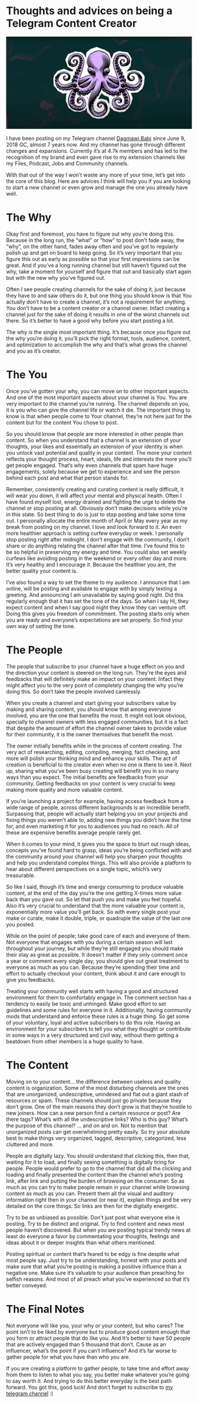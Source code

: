 # Thoughts and advices on being a Telegram Content Creator

![Octopus](../images/Thoughts%20and%20advices%20on%20being%20a%20Telegram%20Content%20Creator/Octopus.jpg)

I have been posting on my Telegram channel [Dagmawi Babi](https://t.me/dagmawi_babi) since June 9, 2018 GC, almost 7 years now. And my channel has gone through different changes and expansions. Currently it’s at 4.7k members and has led to the recognition of my brand and even gave rise to my extension channels like my Files, Podcast, Jobs and Community channels.

With that out of the way I won’t waste any more of your time, let’s get into the core of this blog. Here are advices I think will help you if you are looking to start a new channel or even grow and manage the one you already have well.

# The Why

Okay first and foremost, you have to figure out why you’re doing this. Because in the long run, the “what” or “how” to post don’t fade away, the “why”, on the other hand, fades away often and you’ve got to regularly polish up and get on board to keep going. So it’s very important that you figure this out as early as possible so that your first impressions can be great. And if you’ve a long running channel but still haven’t figured out the why, take a moment for yourself and figure that out and basically start again but with the new why you’ve figured out.

Often I see people creating channels for the sake of doing it, just because they have to and saw others do it, but one thing you should know is that You actually don’t have to create a channel, it’s not a requirement for anything. You don’t have to be a content creator or a channel owner. Infact creating a channel just for the sake of doing it results in one of the worst channels out there. So it’s better to have a good why before you start posting a lot.

The why is the single most important thing. It’s because once you figure out the why you’re doing it, you’ll pick the right format, tools, audience, content, and optimization to accomplish the why and that’s what grows the channel and you as it’s creator.

# The You

Once you’ve gotten your why, you can move on to other important aspects. And one of the most important aspects about your channel is You. You are very important to the channel you’re running. The channel depends on you, it is you who can give the channel life or watch it die. The important thing to know is that when people come to Your channel, they’re not here just for the content but for the content You chose to post.

So you should know that people are more interested in other people than content. So when you understand that a channel is an extension of your thoughts, your likes and essentially an extension of your identity is when you unlock vast potential and quality in your content. The more your content reflects your thought process, heart, ideals, life and interests the more you’ll get people engaged. That’s why even channels that spam have huge engagements, solely because we get to experience and see the person behind each post and what that person stands for.

Remember, consistently creating and curating content is really difficult, it will wear you down, it will affect your mental and physical health. Often I have found myself lost, energy drained and fighting the urge to delete the channel or stop posting at all. Obviously don’t make decisions while you’re in this state. So best thing to do is just to stop posting and take some time out. I personally allocate the entire month of April or May every year as my break from posting on my channel. I love and look forward to it. An even more healthier approach is setting curfew everyday or week. I personally stop posting right after midnight. I don’t engage with the community, I don’t share or do anything relating the channel after that time. I’ve found this to be so helpful in preserving my energy and time. You could also set weekly curfews like avoiding posting in the weekend or every other day and more. It’s very healthy and I encourage it. Because the healthier you are, the better quality your content is.

I’ve also found a way to set the theme to my audience. I announce that I am online, will be posting and available to engage with by simply texting a greeting. And announcing I am unavailable by saying good night. Did this regularly enough that it has set the tone of the days. So when I say Hi, they expect content and when I say good night they know they can venture off. Doing this gives you freedom of commitment. The posting starts only when you are ready and everyone’s expectations are set properly. So find your own way of setting the tone.

# The People

The people that subscribe to your channel have a huge effect on you and the direction your content is steered on the long run. They’re the eyes and feedbacks that will definitely make an impact on your content. Infact they might affect you to the very point of completely changing the why you’re doing this. So don’t take the people involved carelessly.

When you create a channel and start giving your subscribers value by making and sharing content, you should know that among everyone involved, you are the one that benefits the most. It might not look obvious, specially to channel owners with less engaged communities, but it is a fact that despite the amount of effort the channel owner takes to provide value for their community, it is the owner themselves that benefit the most.

The owner initially benefits while in the process of content creating. The very act of researching, editing, compiling, merging, fact checking, and more will polish your thinking mind and enhance your skills. The act of creation is beneficial to the creator even when no one is there to see it. Next up, sharing what you’ve been busy creating will benefit you in so many ways than you expect. The initial benefits are feedbacks from your community. Getting feedbacks on your content is very crucial to keep making more quality and more valuable content.

If you’re launching a project for example, having access feedback from a wide range of people, across different backgrounds is an incredible benefit. Surpassing that, people will actually start helping you on your projects and fixing things you weren’t able to, adding new things you didn’t have the time for, and even marketing it for you to audiences you had no reach. All of these are expensive benefits average people rarely get.

When it comes to your mind, it gives you the space to blurt out rough ideas, concepts you’ve found hard to grasp, ideas you’re being conflicted with and the community around your channel will help you sharpen your thoughts and help you understand complex things. This will also provide a platform to hear about different perspectives on a single topic, which’s very treasurable.

So like I said, though it’s time and energy consuming to produce valuable content, at the end of the day you’re the one getting X-times more value back than you gave out. So let that push you and make you feel hopeful. Also it’s very crucial to understand that the more valuable your content is, exponentially more value you’ll get back. So with every single post your make or curate, make it double, triple, or quadruple the value of the last one you posted.

While on the point of people; take good care of each and everyone of them. Not everyone that engages with you during a certain season will last throughout your journey, but while they’re still engaged you should make their stay as great as possible. It doesn’t matter if they only comment once a year or comment every single day, you should give out great treatment to everyone as much as you can. Because they’re spending their time and effort to actually checkout your content, think about it and care enough to give you feedbacks.

Treating your community well starts with having a good and structured environment for them to comfortably engage in. The comment section has a tendency to easily be toxic and unhinged. Make good effort to set guidelines and some rules for everyone in it. Additionally, having community mods that understand and enforce these rules is a huge thing. So get some of your voluntary, loyal and active subscribers to do this role. Having an environment for your subscribers to tell you what they thought or contribute in some ways in a very structured and civil way, without them getting a beatdown from other members is a huge quality to have.

# The Content

Moving on to your content… the difference between useless and quality content is organization. Some of the most disturbing channels are the ones that are unorganized, undescriptive, unindexed and flat out a giant stash of resources or spam. These channels should just go private because they don’t grow. One of the main reasons they don’t grow is that they’re hostile to new joiners. How can a new person find a certain resource or post? Are there tags? What’s with all the undescriptive links? Who is this guy? What’s the purpose of this channel? … and on and on. Not to mention that unorganized posts can get overwhelming pretty easily. So try your absolute best to make things very organized, tagged, descriptive, categorized, less cluttered and more.

People are digitally lazy. You should understand that clicking this, then that, waiting for it to load, and finally seeing something is digitally tiring for people. People would prefer to go to the channel that did all the clicking and loading and finally presented the content than the channel who’s posting link, after link and putting the burden of browsing on the consumer. So as much as you can try to make people remain in your channel while browsing content as much as you can. Present them all the visual and auditory information right then in your channel (or near it), explain things and be very detailed on the core things. So links are then for the digitally energetic.

Try to be as unbiased as possible. Don’t just post what everyone else is posting. Try to be distinct and original. Try to find content and news most people haven’t discovered. But when you are posting typical trendy news at least do everyone a favor by commentating your thoughts, feelings and ideas about it or deeper insights than what others mentioned.

Posting spiritual or content that’s feared to be edgy is fine despite what most people say. Just try to be understanding, honest with your posts and make sure that what you’re posting is making a positive influence than a negative one. Make sure it’s valuable to your audience than preaching for selfish reasons. And most of all preach what you’ve experienced so that it’s better conveyed.

# The Final Notes

Not everyone will like you, your why or your content, but who cares? The point isn’t to be liked by everyone but to produce good content enough that you form or attract people that do like you. And It’s better to have 50 people that are actively engaged than 5 thousand that don’t. Cause as an influencer, what’s the point if you can’t influence? And it’s far worse to gather people for what you have than who you are.

If you are creating a platform to gather people, to take time and effort away from them to listen to what you say, you better make whatever you’re going to say worth it. And trying to do this better everyday is the best path forward. You got this, good luck! And don’t forget to subscribe to [my telegram channel](https://t.me/dagmawi_babi) :)
